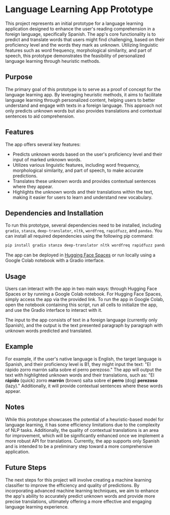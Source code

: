 
# Language Learning App Prototype

This project represents an initial prototype for a language learning application designed to enhance the user's reading comprehension in a foreign language, specifically Spanish. The app's core functionality is to predict and translate words that users might find challenging, based on their proficiency level and the words they mark as unknown. Utilizing linguistic features such as word frequency, morphological similarity, and part of speech, this prototype demonstrates the feasibility of personalized language learning through heuristic methods.

## Purpose

The primary goal of this prototype is to serve as a proof of concept for the language learning app. By leveraging heuristic methods, it aims to facilitate language learning through personalized content, helping users to better understand and engage with texts in a foreign language. This approach not only predicts unknown words but also provides translations and contextual sentences to aid comprehension.

## Features

The app offers several key features:
- Predicts unknown words based on the user's proficiency level and their input of marked unknown words.
- Utilizes various linguistic features, including word frequency, morphological similarity, and part of speech, to make accurate predictions.
- Translates these unknown words and provides contextual sentences where they appear.
- Highlights the unknown words and their translations within the text, making it easier for users to learn and understand new vocabulary.

## Dependencies and Installation

To run this prototype, several dependencies need to be installed, including `gradio`, `stanza`, `deep-translator`, `nltk`, `wordfreq`, `rapidfuzz`, and `pandas`. You can install all required dependencies using the following pip command:

```sh
pip install gradio stanza deep-translator nltk wordfreq rapidfuzz pandas
```

The app can be deployed in [Hugging Face Spaces](https://huggingface.co/spaces/AiManatee/language_learning_app_prototype) or run locally using a Google Colab notebook with a Gradio interface.

## Usage

Users can interact with the app in two main ways: through Hugging Face Spaces or by running a Google Colab notebook. For Hugging Face Spaces, simply access the app via the provided link. To run the app in Google Colab, open the notebook containing this script, run all cells to initialize the app, and use the Gradio interface to interact with it.

The input to the app consists of text in a foreign language (currently only Spanish), and the output is the text presented paragraph by paragraph with unknown words predicted and translated.

## Example

For example, if the user's native language is English, the target language is Spanish, and their proficiency level is B1, they might input the text: "El rápido zorro marrón salta sobre el perro perezoso." The app will output the text with highlighted unknown words and their translations, such as: "El **rápido** (quick) zorro **marrón** (brown) salta sobre el **perro** (dog) **perezoso** (lazy)." Additionally, it will provide contextual sentences where these words appear.

## Notes

While this prototype showcases the potential of a heuristic-based model for language learning, it has some efficiency limitations due to the complexity of NLP tasks. Additionally, the quality of contextual translations is an area for improvement, which will be significantly enhanced once we implement a more robust API for translations. Currently, the app supports only Spanish and is intended to be a preliminary step toward a more comprehensive application.

## Future Steps

The next steps for this project will involve creating a machine learning classifier to improve the efficiency and quality of predictions. By incorporating advanced machine learning techniques, we aim to enhance the app's ability to accurately predict unknown words and provide more precise translations, ultimately offering a more effective and engaging language learning experience.
